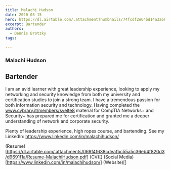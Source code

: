 ```yaml
---
title: Malachi Hudson
date: 2020-03-15
hero: https://dl.airtable.com/.attachmentThumbnails/74fcdf2e64bd14a3a680b470e4a5b1a9/a9453393
excerpt: Bartender
authors:
  - Dennis Brotzky
tags: 

---
```


### Malachi Hudson
## Bartender

I am an avid learner with great leadership experience, looking to apply my networking and security knowledge from both my university and certification studies to join a strong team. I have a tremendous passion for both information security and technology. Having completed the www.cybrary.it/members/svelte8 material for CompTIA Networks+ and Security+ has prepared me for certification and granted me a deeper understanding of network and corporate security.

Plenty of leadership experience, high ropes course, and bartending. See my LinkedIn: https://www.linkedin.com/in/malachihudson/

(Resume)[https://dl.airtable.com/.attachments/069f4f638cdeafbc55a5c36eb4f820d3/d9691f1a/Resume-MalachiHudson.pdf]
(CV)[]
(Social Media)[https://www.linkedin.com/in/malachihudson/]
(Website)[]

